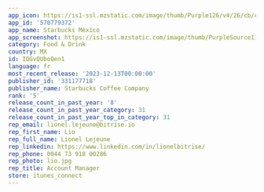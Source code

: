 ```yaml
---
app_icon: https://is1-ssl.mzstatic.com/image/thumb/Purple126/v4/26/cb/ca/26cbcaeb-905e-7cf3-8ea1-42151cf70bd4/AppIcon-1x_U007emarketing-0-5-0-sRGB-85-220.png/1024x1024bb.png
app_id: '570779372'
app_name: Starbucks México
app_screenshot: https://is1-ssl.mzstatic.com/image/thumb/PurpleSource114/v4/ea/7a/44/ea7a4490-59e2-093d-c693-13daffb56460/bb78fcd5-753e-4441-8464-cc54cd69fb15_IPX-01.png/1242x2688bb.png
category: Food & Drink
country: MX
id: IQGvQUboQen1
language: fr
most_recent_release: '2023-12-13T00:00:00'
publisher_id: '331177718'
publisher_name: Starbucks Coffee Company
rank: '5'
release_count_in_past_year: '8'
release_count_in_past_year_category: 31
release_count_in_past_year_top_in_category: 31
rep_email: lionel.lejeune@bitrise.io
rep_first_name: Lio
rep_full_name: Lionel Lejeune
rep_linkedin: https://www.linkedin.com/in/lionelbitrise/
rep_phone: 0044 73 918 00286
rep_photo: lio.jpg
rep_title: Account Manager
store: itunes_connect
---
```

